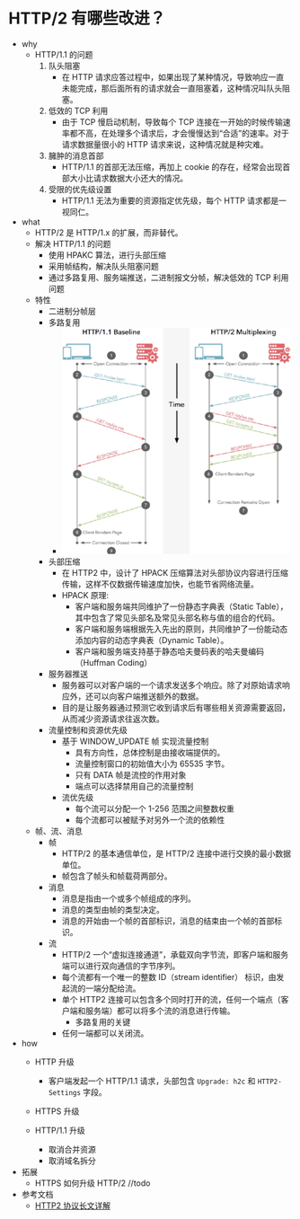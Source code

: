 # HTTP/2 有哪些改进？

- why
    - HTTP/1.1 的问题
        1. 队头阻塞
            - 在 HTTP 请求应答过程中，如果出现了某种情况，导致响应一直未能完成，那后面所有的请求就会一直阻塞着，这种情况叫队头阻塞。
        2. 低效的 TCP 利用
            - 由于 TCP 慢启动机制，导致每个 TCP 连接在一开始的时候传输速率都不高，在处理多个请求后，才会慢慢达到“合适”的速率。对于请求数据量很小的 HTTP 请求来说，这种情况就是种灾难。
        3. 臃肿的消息首部
            - HTTP/1.1 的首部无法压缩，再加上 cookie 的存在，经常会出现首部大小比请求数据大小还大的情况。
        4. 受限的优先级设置
            - HTTP/1.1 无法为重要的资源指定优先级，每个 HTTP 请求都是一视同仁。
- what
    - HTTP/2 是 HTTP/1.x 的扩展，而非替代。
    - 解决 HTTP/1.1 的问题
        - 使用 HPAKC 算法，进行头部压缩
        - 采用帧结构，解决队头阻塞问题
        - 通过多路复用、服务端推送，二进制报文分帧，解决低效的 TCP 利用问题
    - 特性
        - 二进制分帧层
        - 多路复用
            - ![img](./assets/image.png.png)
        - 头部压缩
            - 在 HTTP2 中，设计了 HPACK 压缩算法对头部协议内容进行压缩传输，这样不仅数据传输速度加快，也能节省网络流量。
            - HPACK 原理:
                - 客户端和服务端共同维护了一份静态字典表（Static Table），其中包含了常见头部名及常见头部名称与值的组合的代码。
                - 客户端和服务端根据先入先出的原则，共同维护了一份能动态添加内容的动态字典表（Dynamic Table）。
                - 客户端和服务端支持基于静态哈夫曼码表的哈夫曼编码（Huffman Coding）
        - 服务器推送
            - 服务器可以对客户端的一个请求发送多个响应。除了对原始请求响应外，还可以向客户端推送额外的数据。
            - 目的是让服务器通过预测它收到请求后有哪些相关资源需要返回，从而减少资源请求往返次数。
        - 流量控制和资源优先级
            - 基于 WINDOW_UPDATE 帧 实现流量控制
                - 具有方向性，总体控制是由接收端提供的。
                - 流量控制窗口的初始值大小为 65535 字节。
                - 只有 DATA 帧是流控的作用对象
                - 端点可以选择禁用自己的流量控制
            - 流优先级
                - 每个流可以分配一个 1-256 范围之间整数权重
                - 每个流都可以被赋予对另外一个流的依赖性
    - 帧、流、消息
        - 帧
            - HTTP/2 的基本通信单位，是 HTTP/2 连接中进行交换的最小数据单位。
            - 帧包含了帧头和帧载荷两部分。
        - 消息
            - 消息是指由一个或多个帧组成的序列。
            - 消息的类型由帧的类型决定。
            - 消息的开始由一个帧的首部标识，消息的结束由一个帧的首部标识。
        - 流
            - HTTP/2 一个“虚拟连接通道”，承载双向字节流，即客户端和服务端可以进行双向通信的字节序列。
            - 每个流都有一个唯一的整数 ID（stream identifier） 标识，由发起流的一端分配给流。
            - 单个 HTTP2 连接可以包含多个同时打开的流，任何一个端点（客户端和服务端）都可以将多个流的消息进行传输。
                - 多路复用的关键
            - 任何一端都可以关闭流。
- how
    - HTTP 升级
        - 客户端发起一个 HTTP/1.1 请求，头部包含 `Upgrade: h2c` 和 `HTTP2-Settings` 字段。
    - HTTPS 升级

    - HTTP/1.1 升级
        - 取消合并资源
        - 取消域名拆分
- 拓展
    - HTTPS 如何升级 HTTP/2 //todo
- 参考文档
    - [HTTP2 协议长文详解](https://www.cnblogs.com/jiujuan/p/16939688.html)
